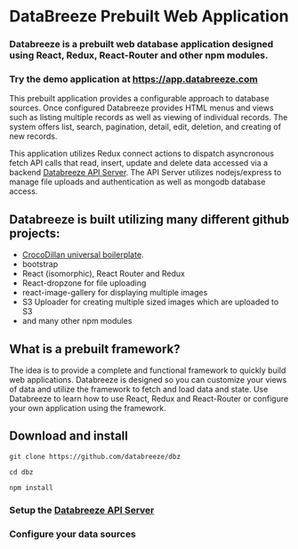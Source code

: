 # DataBreeze Prebuilt Web Application 

### Databreeze is a prebuilt web database application designed using React, Redux, React-Router and other npm modules.

### Try the demo application at https://app.databreeze.com

This prebuilt application provides a configurable approach to database sources. Once configured Databreeze provides HTML menus and views such as listing multiple records as well as viewing of individual records. The system offers list, search, pagination, detail, edit, deletion, and creating of new records.  

This application utilizes Redux connect actions to dispatch asyncronous fetch API calls that read, insert, update and delete data accessed via a backend [Databreeze API Server](https://github.com/DataBreeze/dbzApi). The API Server utilizes nodejs/express to manage file uploads and authentication as well as mongodb database access.

## Databreeze is built utilizing many different github projects:
- [CrocoDillan universal boilerplate](https://github.com/CrocoDillon/universal-react-redux-boilerplate/tree/v2).
- bootstrap
- React (isomorphic), React Router and Redux
- React-dropzone for file uploading
- react-image-gallery for displaying multiple images
- S3 Uploader for creating multiple sized images which are uploaded to S3
- and many other npm modules

## What is a prebuilt framework?

The idea is to provide a complete and functional framework to quickly build web applications. Databreeze is designed so you can customize your views of data and utilize the framework to fetch and load data and state. Use Databreeze to learn how to use React, Redux and React-Router or configure your own application using the framework.

## Download and install

`git clone https://github.com/databreeze/dbz`

`cd dbz`

`npm install`

### Setup the [Databreeze API Server](https://github.com/DataBreeze/dbzApi)

### Configure your data sources
